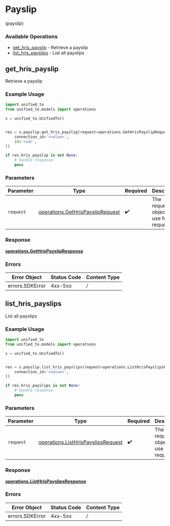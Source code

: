 # Payslip
(*payslip*)

### Available Operations

* [get_hris_payslip](#get_hris_payslip) - Retrieve a payslip
* [list_hris_payslips](#list_hris_payslips) - List all payslips

## get_hris_payslip

Retrieve a payslip

### Example Usage

```python
import unified_to
from unified_to.models import operations

s = unified_to.UnifiedTo()


res = s.payslip.get_hris_payslip(request=operations.GetHrisPayslipRequest(
    connection_id='<value>',
    id='<id>',
))

if res.hris_payslip is not None:
    # handle response
    pass

```

### Parameters

| Parameter                                                                            | Type                                                                                 | Required                                                                             | Description                                                                          |
| ------------------------------------------------------------------------------------ | ------------------------------------------------------------------------------------ | ------------------------------------------------------------------------------------ | ------------------------------------------------------------------------------------ |
| `request`                                                                            | [operations.GetHrisPayslipRequest](../../models/operations/gethrispaysliprequest.md) | :heavy_check_mark:                                                                   | The request object to use for the request.                                           |


### Response

**[operations.GetHrisPayslipResponse](../../models/operations/gethrispayslipresponse.md)**
### Errors

| Error Object    | Status Code     | Content Type    |
| --------------- | --------------- | --------------- |
| errors.SDKError | 4xx-5xx         | */*             |

## list_hris_payslips

List all payslips

### Example Usage

```python
import unified_to
from unified_to.models import operations

s = unified_to.UnifiedTo()


res = s.payslip.list_hris_payslips(request=operations.ListHrisPayslipsRequest(
    connection_id='<value>',
))

if res.hris_payslips is not None:
    # handle response
    pass

```

### Parameters

| Parameter                                                                                | Type                                                                                     | Required                                                                                 | Description                                                                              |
| ---------------------------------------------------------------------------------------- | ---------------------------------------------------------------------------------------- | ---------------------------------------------------------------------------------------- | ---------------------------------------------------------------------------------------- |
| `request`                                                                                | [operations.ListHrisPayslipsRequest](../../models/operations/listhrispayslipsrequest.md) | :heavy_check_mark:                                                                       | The request object to use for the request.                                               |


### Response

**[operations.ListHrisPayslipsResponse](../../models/operations/listhrispayslipsresponse.md)**
### Errors

| Error Object    | Status Code     | Content Type    |
| --------------- | --------------- | --------------- |
| errors.SDKError | 4xx-5xx         | */*             |
